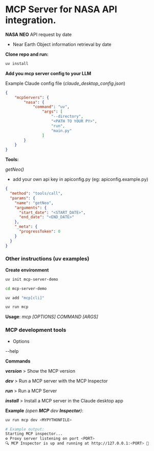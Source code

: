 # MCP Server for NASA API integration. 

**NASA NEO** API request by date
- Near Earth Object information retrieval by date

**Clone repo and run:**
```bash
uv install
```

**Add you mcp server config to your LLM** 

Example Claude config file (_claude_desktop_config.json_)
```JSON
{
    "mcpServers": {
        "nasa": {
            "command": "uv",
                "args": [
                    "--directory",
                    "<PATH TO YOUR PY>",
                    "run",
                    "main.py"
                ]
        }
    }
}
```

**Tools:**

_getNeo()_
- add your own api key in apiconfig.py (eg: apiconfig.example.py)

```JSON
{
  "method": "tools/call",
  "params": {
    "name": "getNeo",
    "arguments": {
      "start_date": "<START_DATE>",
      "end_date": "<END_DATE>"
    },
    "_meta": {
      "progressToken": 0
    }
  }
}
```
### Other instructions (uv examples)

**Create environment**
```Bash
uv init mcp-server-demo

cd mcp-server-demo

uv add "mcp[cli]"

uv run mcp
```

**Usage**: _mcp [OPTIONS] COMMAND [ARGS]_

### MCP development tools

- Options

--help

**Commands**

_**version**_   > Show the MCP version

_**dev**_   > Run a MCP server with the MCP Inspector

_**run**_   > Run a MCP Server

_**install**_   > Install a MCP server in the Claude desktop app

**Example** _(open **MCP** dev **Inspector**)_:
```Bash
uv run mcp dev <MYPYTHONFILE>

# Example output:
Starting MCP inspector...
⚙️ Proxy server listening on port <PORT>
🔍 MCP Inspector is up and running at http://127.0.0.1:<PORT> 🚀

```